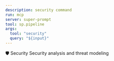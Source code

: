 ```yaml
---
description: security command
run: mcp
server: super-prompt
tool: sp.pipeline
args:
  tool: "security"
  query: "${input}"
---
```


🛡️ Security Security analysis and threat modeling
